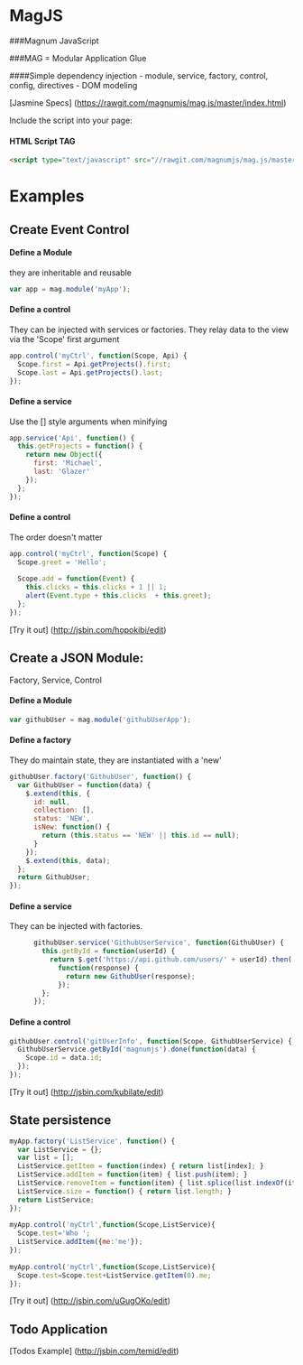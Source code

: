 MagJS
======

###Magnum JavaScript

###MAG = Modular Application Glue

####Simple dependency injection - module, service, factory, control, config, directives - DOM modeling

[Jasmine Specs] (https://rawgit.com/magnumjs/mag.js/master/index.html)

Include the script into your page:
#### HTML Script TAG
```html
<script type="text/javascript" src="//rawgit.com/magnumjs/mag.js/master/dist/mag.full-0.2.min.js"></script>
```

# Examples

## Create Event Control

#### Define a Module
they are inheritable and reusable
```javascript
var app = mag.module('myApp');
```

#### Define a control
They can be injected with services or factories.
They relay data to the view via the 'Scope' first argument
```javascript
app.control('myCtrl', function(Scope, Api) {
  Scope.first = Api.getProjects().first;
  Scope.last = Api.getProjects().last;
});
```

#### Define a service
Use the [] style arguments when minifying
```javascript
app.service('Api', function() {
  this.getProjects = function() {
    return new Object({
      first: 'Michael',
      last: 'Glazer'
    });
  };
});
```

#### Define a control
The order doesn't matter
```javascript
app.control('myCtrl', function(Scope) {
  Scope.greet = 'Hello';
  
  Scope.add = function(Event) {
    this.clicks = this.clicks + 1 || 1;
    alert(Event.type + this.clicks  + this.greet);
  };
});
```

[Try it out] (http://jsbin.com/hopokibi/edit)


## Create a JSON Module:

Factory, Service, Control
#### Define a Module
```javascript
var githubUser = mag.module('githubUserApp');
```

#### Define a factory
They do maintain state, they are instantiated with a 'new'
```javascript
githubUser.factory('GithubUser', function() {
  var GithubUser = function(data) {
    $.extend(this, {
      id: null,
      collection: [],
      status: 'NEW',
      isNew: function() {
        return (this.status == 'NEW' || this.id == null);
      }
    });
    $.extend(this, data);
  };
  return GithubUser;
});
```

#### Define a service
They can be injected with factories.
```javascript
      githubUser.service('GithubUserService', function(GithubUser) {
        this.getById = function(userId) {
          return $.get('https://api.github.com/users/' + userId).then(
            function(response) {
              return new GithubUser(response);
            });
        };
      });
```

#### Define a control
```javascript
githubUser.control('gitUserInfo', function(Scope, GithubUserService) {
  GithubUserService.getById('magnumjs').done(function(data) {
    Scope.id = data.id;
  });
});
```
[Try it out] (http://jsbin.com/kubilate/edit)

## State persistence
```javascript
myApp.factory('ListService', function() {
  var ListService = {};
  var list = [];
  ListService.getItem = function(index) { return list[index]; }
  ListService.addItem = function(item) { list.push(item); }
  ListService.removeItem = function(item) { list.splice(list.indexOf(item), 1) }
  ListService.size = function() { return list.length; }
  return ListService;
});
  
myApp.control('myCtrl',function(Scope,ListService){
  Scope.test='Who ';
  ListService.addItem({me:'me'});
});
  
myApp.control('myCtrl',function(Scope,ListService){
  Scope.test=Scope.test+ListService.getItem(0).me;
});
```

[Try it out] (http://jsbin.com/uGugOKo/edit)
## Todo Application
[Todos Example] (http://jsbin.com/temid/edit)
